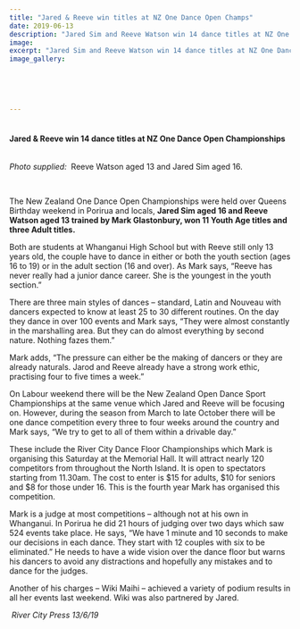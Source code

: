 ```yaml
---
title: "Jared & Reeve win titles at NZ One Dance Open Champs"
date: 2019-06-13
description: "Jared Sim and Reeve Watson win 14 dance titles at NZ One Dance Open Championships..."
image: 
excerpt: "Jared Sim and Reeve Watson win 14 dance titles at NZ One Dance Open Championships."
image_gallery:
    
    
    
    
    
---
```


<h4>&nbsp;<br />Jared &amp; Reeve win 14 dance titles at NZ One Dance Open Championships</h4>
<p><img src="https://scontent-syd2-1.xx.fbcdn.net/v/t1.0-9/62592171_2317760524929599_6277576796003106816_n.jpg?_nc_cat=103&amp;_nc_eui2=AeGlWph9QMJqOtVlsS2eB7Ac-bw0aJSJaqftFt_uqPdo8B6edyc4-Zqe9O7K-XTeKGvWjGruLFY2Tk0547fnPnlNSeALvw2IrNOTYb5wb6t1Cg&amp;_nc_ht=scontent-syd2-1.xx&amp;oh=6a7f9091f9fbfff2e8b5f6205355891d&amp;oe=5DC062AD" alt="" /></p>
<p><em>Photo supplied:&nbsp;</em> Reeve Watson aged 13 and Jared Sim aged 16.</p>
<p>&nbsp;</p>
<p><span>The New Zealand One Dance Open Championships were held over Queens Birthday weekend in Porirua and locals, <strong>Jared Sim aged 16 and Reeve Watson aged 13 trained by Mark Glastonbury, won 11 Youth Age titles and three Adult titles.</strong></span></p>
<p><span>Both are students at Whanganui High School but with Reeve still only 13 years old, the couple have to dance in either or both the youth section (ages 16 to 19) or in the adult secti</span><span class="text_exposed_show">on (16 and over). As Mark says, &ldquo;Reeve has never really had a junior dance career. She is the youngest in the youth section.&rdquo;<br /></span></p>
<p><span class="text_exposed_show">There are three main styles of dances &ndash; standard, Latin and Nouveau with dancers expected to know at least 25 to 30 different routines. On the day they dance in over 100 events and Mark says, &ldquo;They were almost constantly in the marshalling area. But they can do almost everything by second nature. Nothing fazes them.&rdquo;<br /></span></p>
<p><span class="text_exposed_show">Mark adds, &ldquo;The pressure can either be the making of dancers or they are already naturals. Jarod and Reeve already have a strong work ethic, practising four to five times a week.&rdquo;&nbsp;<br /></span></p>
<p><span class="text_exposed_show">On Labour weekend there will be the New Zealand Open Dance Sport Championships at the same venue which Jared and Reeve will be focusing on. However, during the season from March to late October there will be one dance competition every three to four weeks around the country and Mark says, &ldquo;We try to get to all of them within a drivable day.&rdquo;<br /></span></p>
<p><span class="text_exposed_show">These include the River City Dance Floor Championships which Mark is organising this Saturday at the Memorial Hall. It will attract nearly 120 competitors from throughout the North Island. It is open to spectators starting from 11.30am. The cost to enter is $15 for adults, $10 for seniors and $8 for those under 16. This is the fourth year Mark has organised this competition.<br /></span></p>
<p><span class="text_exposed_show">Mark is a judge at most competitions &ndash; although not at his own in Whanganui. In Porirua he did 21 hours of judging over two days which saw 524 events take place. He says, &ldquo;We have 1 minute and 10 seconds to make our decisions in each dance. They start with 12 couples with six to be eliminated.&rdquo; He needs to have a wide vision over the dance floor but warns his dancers to avoid any distractions and hopefully any mistakes and to dance for the judges.<br /></span></p>
<p><span class="text_exposed_show">Another of his charges &ndash; Wiki Maihi &ndash; achieved a variety of podium results in all her events last weekend. Wiki was also partnered by Jared.</span></p>
<p><em><span class="text_exposed_show">&nbsp;River City Press 13/6/19</span></em></p>

